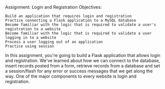 Assignment: Login and Registration
Objectives:

    Build an application that requires login and registration
    Practice connecting a Flask application to a MySQL database
    Become familiar with the logic that is required to validate a user's registration to a website
    Become familiar with the logic that is required to validate a user logging in to a website
    Process a user logging out of an application
    Practice using session

In this assignment, you're going to build a Flask application that allows login and registration. We've learned about how we can connect to the database, insert records posted from a form, retrieve records from a database and set a session/flash for any error or success messages that we get along the way. One of the major components to every website is login and registration.